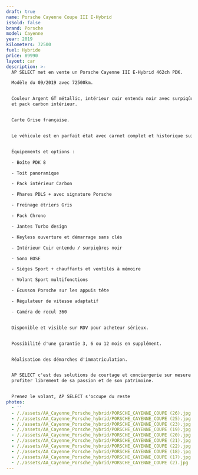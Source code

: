 ```yaml
---
draft: true
name: Porsche Cayenne Coupe III E-Hybrid
isSold: false
brand: Porsche
model: Cayenne
year: 2019
kilometers: 72500
fuel: Hybride
price: 89990
layout: car
description: >-
  AP SELECT met en vente un Porsche Cayenne III E-Hybrid 462ch PDK.

  Modèle du 09/2019 avec 72500km.


  Couleur Argent GT métallic, intérieur cuir entendu noir avec surpiqûres noir
  et pack carbon intérieur.


  Carte Grise française.


  Le véhicule est en parfait état avec carnet complet et historique suivi.


  Équipements et options :

  - Boîte PDK 8

  - Toit panoramique

  - Pack intérieur Carbon

  - Phares PDLS + avec signature Porsche

  - Freinage étriers Gris

  - Pack Chrono

  - Jantes Turbo design

  - Keyless ouverture et démarrage sans clés

  - Intérieur Cuir entendu / surpiqûres noir

  - Sono BOSE

  - Sièges Sport + chauffants et ventilés à mémoire

  - Volant Sport multifonctions

  - Écusson Porsche sur les appuis tête

  - Régulateur de vitesse adaptatif

  - Caméra de recul 360


  Disponible et visible sur RDV pour acheteur sérieux.


  Possibilité d'une garantie 3, 6 ou 12 mois en supplément.


  Réalisation des démarches d'immatriculation.


  AP SELECT c'est des solutions de courtage et conciergerie sur mesure pour
  profiter librement de sa passion et de son patrimoine.


  Prenez le volant, AP SELECT s'occupe du reste
photos:
  - ''
  - /./assets/AA_Cayenne_Porsche_hybrid/PORSCHE_CAYENNE_COUPE (26).jpg
  - /./assets/AA_Cayenne_Porsche_hybrid/PORSCHE_CAYENNE_COUPE (25).jpg
  - /./assets/AA_Cayenne_Porsche_hybrid/PORSCHE_CAYENNE_COUPE (23).jpg
  - /./assets/AA_Cayenne_Porsche_hybrid/PORSCHE_CAYENNE_COUPE (19).jpg
  - /./assets/AA_Cayenne_Porsche_hybrid/PORSCHE_CAYENNE_COUPE (20).jpg
  - /./assets/AA_Cayenne_Porsche_hybrid/PORSCHE_CAYENNE_COUPE (21).jpg
  - /./assets/AA_Cayenne_Porsche_hybrid/PORSCHE_CAYENNE_COUPE (22).jpg
  - /./assets/AA_Cayenne_Porsche_hybrid/PORSCHE_CAYENNE_COUPE (18).jpg
  - /./assets/AA_Cayenne_Porsche_hybrid/PORSCHE_CAYENNE_COUPE (17).jpg
  - /./assets/AA_Cayenne_Porsche_hybrid/PORSCHE_CAYENNE_COUPE (2).jpg
---
```



